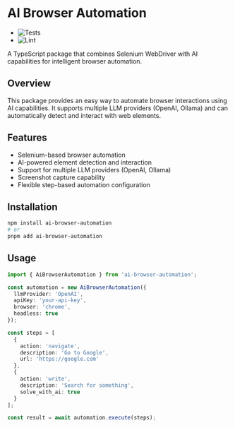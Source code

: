 # AI Browser Automation

+ ![Tests](https://github.com/jonymusky/ai-browser-automation/workflows/Tests/badge.svg)
+ ![Lint](https://github.com/jonymusky/ai-browser-automation/workflows/Lint/badge.svg)
  

A TypeScript package that combines Selenium WebDriver with AI capabilities for intelligent browser automation.

## Overview

This package provides an easy way to automate browser interactions using AI capabilities. It supports multiple LLM providers (OpenAI, Ollama) and can automatically detect and interact with web elements.

## Features

- Selenium-based browser automation
- AI-powered element detection and interaction
- Support for multiple LLM providers (OpenAI, Ollama)
- Screenshot capture capability
- Flexible step-based automation configuration

## Installation

```bash
npm install ai-browser-automation
# or
pnpm add ai-browser-automation
```

## Usage

```typescript
import { AiBrowserAutomation } from 'ai-browser-automation';

const automation = new AiBrowserAutomation({
  llmProvider: 'OpenAI',
  apiKey: 'your-api-key',
  browser: 'chrome',
  headless: true
});

const steps = [
  {
    action: 'navigate',
    description: 'Go to Google',
    url: 'https://google.com'
  },
  {
    action: 'write',
    description: 'Search for something',
    solve_with_ai: true
  }
];

const result = await automation.execute(steps);
```